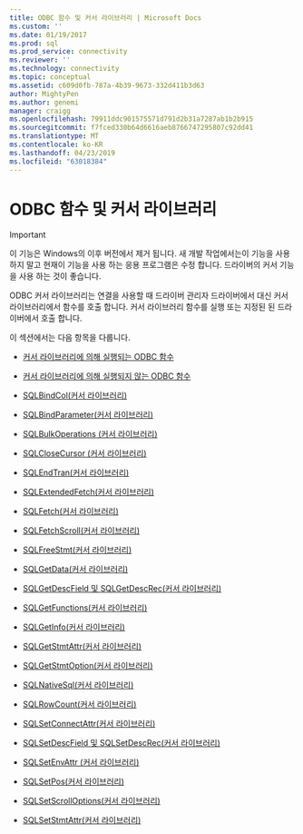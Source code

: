 ```yaml
---
title: ODBC 함수 및 커서 라이브러리 | Microsoft Docs
ms.custom: ''
ms.date: 01/19/2017
ms.prod: sql
ms.prod_service: connectivity
ms.reviewer: ''
ms.technology: connectivity
ms.topic: conceptual
ms.assetid: c609d0fb-787a-4b39-9673-332d411b3d63
author: MightyPen
ms.author: genemi
manager: craigg
ms.openlocfilehash: 79911ddc901575571d791d2b31a7287ab1b2b915
ms.sourcegitcommit: f7fced330b64d6616aeb8766747295807c92dd41
ms.translationtype: MT
ms.contentlocale: ko-KR
ms.lasthandoff: 04/23/2019
ms.locfileid: "63018384"
---
```

# <a name="odbc-functions-and-the-cursor-library"></a>ODBC 함수 및 커서 라이브러리
> [!IMPORTANT]  
>  이 기능은 Windows의 이후 버전에서 제거 됩니다. 새 개발 작업에서는이 기능을 사용 하지 말고 현재이 기능을 사용 하는 응용 프로그램은 수정 합니다. 드라이버의 커서 기능을 사용 하는 것이 좋습니다.  
  
 ODBC 커서 라이브러리는 연결을 사용할 때 드라이버 관리자 드라이버에서 대신 커서 라이브러리에서 함수를 호출 합니다. 커서 라이브러리 함수를 실행 또는 지정된 된 드라이버에서 호출 합니다.  
  
 이 섹션에서는 다음 항목을 다룹니다.  
  
-   [커서 라이브러리에 의해 실행되는 ODBC 함수](../../../odbc/reference/appendixes/odbc-functions-executed-by-the-cursor-library.md)  
  
-   [커서 라이브러리에 의해 실행되지 않는 ODBC 함수](../../../odbc/reference/appendixes/odbc-functions-not-executed-by-the-cursor-library.md)  
  
-   [SQLBindCol(커서 라이브러리)](../../../odbc/reference/appendixes/sqlbindcol-cursor-library.md)  
  
-   [SQLBindParameter(커서 라이브러리)](../../../odbc/reference/appendixes/sqlbindparameter-cursor-library.md)  
  
-   [SQLBulkOperations (커서 라이브러리)](../../../odbc/reference/appendixes/sqlbulkoperations-and-the-cursor-library.md)  
  
-   [SQLCloseCursor (커서 라이브러리)](../../../odbc/reference/appendixes/sqlclosecursor-odbc.md)  
  
-   [SQLEndTran(커서 라이브러리)](../../../odbc/reference/appendixes/sqlendtran-cursor-library.md)  
  
-   [SQLExtendedFetch(커서 라이브러리)](../../../odbc/reference/appendixes/sqlextendedfetch-cursor-library.md)  
  
-   [SQLFetch(커서 라이브러리)](../../../odbc/reference/appendixes/sqlfetch-cursor-library.md)  
  
-   [SQLFetchScroll(커서 라이브러리)](../../../odbc/reference/appendixes/sqlfetchscroll-cursor-library.md)  
  
-   [SQLFreeStmt(커서 라이브러리)](../../../odbc/reference/appendixes/sqlfreestmt-cursor-library.md)  
  
-   [SQLGetData(커서 라이브러리)](../../../odbc/reference/appendixes/sqlgetdata-cursor-library.md)  
  
-   [SQLGetDescField 및 SQLGetDescRec(커서 라이브러리)](../../../odbc/reference/appendixes/sqlgetdescfield-and-sqlgetdescrec-cursor-library.md)  
  
-   [SQLGetFunctions(커서 라이브러리)](../../../odbc/reference/appendixes/sqlgetfunctions-cursor-library.md)  
  
-   [SQLGetInfo(커서 라이브러리)](../../../odbc/reference/appendixes/sqlgetinfo-cursor-library.md)  
  
-   [SQLGetStmtAttr(커서 라이브러리)](../../../odbc/reference/appendixes/sqlgetstmtattr-cursor-library.md)  
  
-   [SQLGetStmtOption(커서 라이브러리)](../../../odbc/reference/appendixes/sqlgetstmtoption-cursor-library.md)  
  
-   [SQLNativeSql(커서 라이브러리)](../../../odbc/reference/appendixes/sqlnativesql-cursor-library.md)  
  
-   [SQLRowCount(커서 라이브러리)](../../../odbc/reference/appendixes/sqlrowcount-cursor-library.md)  
  
-   [SQLSetConnectAttr(커서 라이브러리)](../../../odbc/reference/appendixes/sqlsetconnectattr-cursor-library.md)  
  
-   [SQLSetDescField 및 SQLSetDescRec(커서 라이브러리)](../../../odbc/reference/appendixes/sqlsetdescfield-and-sqlsetdescrec-cursor-library.md)  
  
-   [SQLSetEnvAttr (커서 라이브러리)](../../../odbc/reference/appendixes/sqlsetenvattr-and-the-cursor-library.md)  
  
-   [SQLSetPos(커서 라이브러리)](../../../odbc/reference/appendixes/sqlsetpos-cursor-library.md)  
  
-   [SQLSetScrollOptions(커서 라이브러리)](../../../odbc/reference/appendixes/sqlsetscrolloptions-cursor-library.md)  
  
-   [SQLSetStmtAttr(커서 라이브러리)](../../../odbc/reference/appendixes/sqlsetstmtattr-cursor-library.md)
